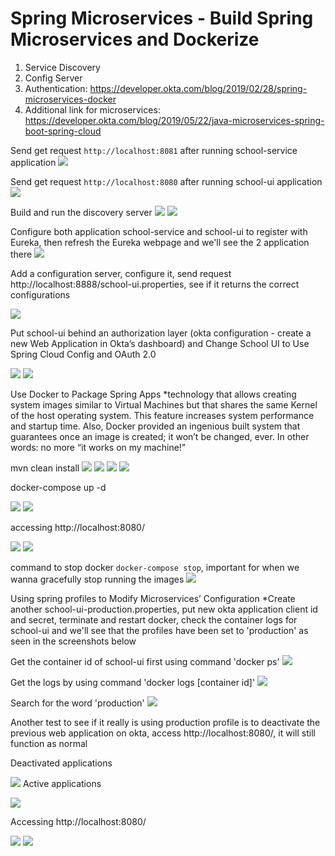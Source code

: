 
# Spring Microservices - Build Spring Microservices and Dockerize
1. Service Discovery
2. Config Server
3. Authentication: https://developer.okta.com/blog/2019/02/28/spring-microservices-docker
4. Additional link for microservices: https://developer.okta.com/blog/2019/05/22/java-microservices-spring-boot-spring-cloud

Send get request `http://localhost:8081` after running school-service application
![](https://devtraining2.blob.core.windows.net/devtraining2-images/2020/03/31/8cda0743.png)


Send get request `http://localhost:8080` after running school-ui application
![](https://devtraining2.blob.core.windows.net/devtraining2-images/2020/04/02/ecdd8.png)

Build and run the discovery server
![](https://devtraining2.blob.core.windows.net/devtraining2-images/2020/04/02/3946af54.png)
![](https://devtraining2.blob.core.windows.net/devtraining2-images/2020/04/02/8023a75e.png)

Configure both application school-service and school-ui to register with Eureka, then refresh the Eureka webpage and we'll see the 2 application there
![](https://devtraining2.blob.core.windows.net/devtraining2-images/2020/04/02/d20b6b8d.png)

Add a configuration server, configure it, send request http://localhost:8888/school-ui.properties, see if it returns the correct configurations

![](https://devtraining2.blob.core.windows.net/devtraining2-images/2020/04/02/e3762639.png)

Put school-ui behind an authorization layer (okta configuration - create a new Web Application in Okta’s dashboard) and Change School UI to Use Spring Cloud Config and OAuth 2.0

![](https://devtraining2.blob.core.windows.net/devtraining2-images/2020/04/02/d1296ed9.png)
![](https://devtraining2.blob.core.windows.net/devtraining2-images/2020/04/02/4e95dd22.png)

Use Docker to Package Spring Apps
*technology that allows creating system images similar to Virtual Machines but that shares the same Kernel of the host operating system. This feature increases system performance and startup time. Also, Docker provided an ingenious built system that guarantees once an image is created; it won’t be changed, ever. In other words: no more “it works on my machine!”

mvn clean install
![](https://devtraining2.blob.core.windows.net/devtraining2-images/2020/04/06/fa81e515.png)
![](https://devtraining2.blob.core.windows.net/devtraining2-images/2020/04/06/d5e4b1d4.png)
![](https://devtraining2.blob.core.windows.net/devtraining2-images/2020/04/06/9ff6af4.png)
![](https://devtraining2.blob.core.windows.net/devtraining2-images/2020/04/06/31e5b7a5.png)

docker-compose up -d

![](https://devtraining2.blob.core.windows.net/devtraining2-images/2020/04/06/2481b844.png)
![](https://devtraining2.blob.core.windows.net/devtraining2-images/2020/04/06/8277afe9.png)

accessing http://localhost:8080/

![](https://devtraining2.blob.core.windows.net/devtraining2-images/2020/04/06/fe2588b1.png)
![](https://devtraining2.blob.core.windows.net/devtraining2-images/2020/04/06/17bcee51.png)

command to stop docker `docker-compose stop`, important for when we wanna gracefully stop running the images 
![](https://devtraining2.blob.core.windows.net/devtraining2-images/2020/04/06/594937bb.png)

Using spring profiles to Modify Microservices’ Configuration
*Create another school-ui-production.properties, put new okta application client id and secret, terminate and restart docker, check the container logs for school-ui and we'll see that the profiles have been set to 'production' as seen in the screenshots below

Get the container id of school-ui first using command 'docker ps'
![](https://devtraining2.blob.core.windows.net/devtraining2-images/2020/04/06/64d7df6f.png)

Get the logs by using command 'docker logs [container id]'
![](https://devtraining2.blob.core.windows.net/devtraining2-images/2020/04/06/9dc3ad2d.png)

Search for the word 'production'
![](https://devtraining2.blob.core.windows.net/devtraining2-images/2020/04/06/6e2a9f90.png)

Another test to see if it really is using production profile is to deactivate the previous web application on okta, access http://localhost:8080/, it will still function as normal

Deactivated applications

![](https://devtraining2.blob.core.windows.net/devtraining2-images/2020/04/06/50baaced.png)
Active applications

![](https://devtraining2.blob.core.windows.net/devtraining2-images/2020/04/06/d43b1329.png)

Accessing http://localhost:8080/

![](https://devtraining2.blob.core.windows.net/devtraining2-images/2020/04/06/507ed063.png)
![](https://devtraining2.blob.core.windows.net/devtraining2-images/2020/04/06/78d9f29b.png)


